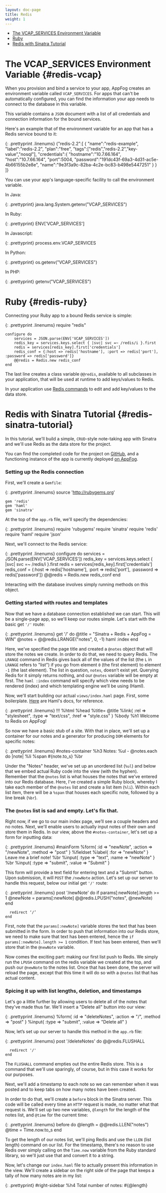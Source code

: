 ```yaml
---
layout: doc-page
title: Redis
weight: 1
---
```


* [The VCAP\_SERVICES Environment Variable](#redis-vcap)
* [Ruby](#redis-ruby)
* [Redis with Sinatra Tutorial](#redis-sinatra-tutorial)

# The VCAP\_SERVICES Environment Variable {#redis-vcap}

When you provision and bind a service to your app, AppFog creates an environment variable called `VCAP_SERVICES`. For apps that can't be automatically configured, you can find the information your app needs to connect to the database in this variable.

This variable contains a `JSON` document with a list of all credentials and connection information for the bound services.

Here's an example that of the environment variable for an app that has a Redis service bound to it:

{: .prettyprint .linenums}
    {"redis-2.2":[
        {
            "name":"redis-example",
            "label":"redis-2.2",
            "plan":"free",
            "tags":["redis","redis-2.2","key-value","nosql"],
            "credentials":{
                "hostname":"10.7.66.164",
                "host":"10.7.66.164",
                "port":5004,
                "password":"191dc43f-69a3-4d31-ac5e-4b66155b2e8e",
                "name":"9e3f3a9c-82ba-4c2e-bc83-b498e5447251"
            }
        }
    ]}

You can use your app's language-specific facility to call the environment variable.

In Java:

{: .prettyprint}
    java.lang.System.getenv("VCAP_SERVICES")

In Ruby:

{: .prettyprint}
    ENV['VCAP_SERVICES']

In Javascript:

{: .prettyprint}
    process.env.VCAP_SERVICES

In Python:

{: .prettyprint}
    os.getenv("VCAP_SERVICES")

In PHP:

{: .prettyprint}
    getenv("VCAP_SERVICES")

# Ruby {#redis-ruby}

Connecting your Ruby app to a bound Redis service is simple:

{: .prettyprint .linenums}
    require "redis"

    configure do
        services = JSON.parse(ENV['VCAP_SERVICES'])
        redis_key = services.keys.select { |svc| svc =~ /redis/i }.first
        redis = services[redis_key].first['credentials']
        redis_conf = {:host => redis['hostname'], :port => redis['port'], :password => redis['password']}
        @@redis = Redis.new redis_conf
    end

The last line creates a class variable `@@redis`, available to all subclasses in your application, that will be used at runtime to add keys/values to Redis.

In your application use [Redis commands](http://redis.io/commands) to edit and add key/values to the data store.

# Redis with Sinatra Tutorial {#redis-sinatra-tutorial}

In this tutorial, we'll build a simple, `CRUD`-style note-taking app with Sinatra and we'll use Redis as the data store for the project.

You can find the completed code for the project on [GitHub](https://github.com/lucperkins/af-redis-example), and a functioning instance of the app is currently deployed [on AppFog](http://redis-example.hp.af.cm/).

### Setting up the Redis connection

First, we'll create a `Gemfile`:

{: .prettyprint .linenums}
    source 'http://rubygems.org'

    gem 'redis'
    gem 'haml'
    gem 'sinatra'

At the top of the `app.rb` file, we'll specify the dependencies:

{: .prettyprint .linenums}
    require 'rubygems'
    require 'sinatra'
    require 'redis'
    require 'haml'
    require 'json'

Next, we'll connect to the Redis service:

{: .prettyprint .linenums}
    configure do
        services = JSON.parse(ENV['VCAP_SERVICES'])
        redis_key = services.keys.select { |svc| svc =~ /redis/i }.first
        redis = services[redis_key].first['credentials']
        redis_conf = {:host => redis['hostname'], :port => redis['port'], :password => redis['password']}
        @@redis = Redis.new redis_conf
    end

Interacting with the database involves simply running methods on this object. 

### Getting started with routes and templates

Now that we have a database connection established we can start. This will be a single-page app, so we'll keep our routes simple. Let's start with the basic get `'/'` route:

{: .prettyprint .linenums}
    get '/' do
      @title = "Sinatra + Redis + AppFog = WIN"
      @notes = @@redis.LRANGE("notes", 0, -1)
      haml :index
    end

Here, we've specified the page title and created a `@notes` object that will store the notes we create. In order to do that, we need to query Redis. The `LRANGE` command in Redis gives back all of the values of the list (the `L` in `LRANGE` refers to "list") if you go from element `0` (the first element) to element `-1` (the last element). The list in question, `notes`, doesn’t exist yet. Querying Redis for it simply returns nothing, and our `@notes` variable will be empty at first. The `haml :index` command will specify which view needs to be rendered (index) and which templating engine we’ll be using (Haml).

Now, we'll start building our actual `views/index.haml` page. First, some boilerplate. [Here](http://haml.info/) are Haml's docs, for reference.

{: .prettyprint .linenums}
    !!!
    %html
      %head
        %title= @title
        %link{ :rel => "stylesheet", :type => "text/css", :href => "style.css" }
      %body
        %h1 Welcome to Redis on AppFog!

So now we have a basic stub of a site. With that in place, we'll set up a container for our notes and a generator for producing `DOM` elements for specific notes:

{: .prettyprint .linenums}
    #notes-container
      %h3 Notes:
      %ul
        - @notes.each do |note|
          %li
            %span #{note.to_s}
            %br

Under the "Notes" header, we've set up an unordered list (`%ul`) and below that we embed actual Ruby code into the view (with the hyphen). Remember that the `@notes` list is what houses the notes that we’ve entered into our Redis database. Here, I've created a simple Ruby block, whereby I take each member of the `@notes` list and create a list item (`%li`). Within each list item, there will be a `%span` that houses each specific note, followed by a line break (`%br`).

### The `@notes` list is sad and empty. Let's fix that.

Right now, if we go to our main index page, we’ll see a couple headers and no notes. Next, we'll enable users to actually input notes of their own and store them in Redis. In our view, above the `#notes-container`, let's set up a form for inputting data:

{: .prettyprint .linenums}
    #mainForm
      %form{ :id => "newNote", :action => "/newNote", :method => "post" }
        %fieldset
          %label{ :for => "newNote" } Leave me a brief note!
          %br
          %input{ :type => "text", :name => "newNote" }
          %br
          %input{ :type => "submit", :value => "Submit" }

This form will provide a text field for entering text and a "Submit" button. Upon submission, it will `POST` the `/newNote` action. Let's set up our server to handle this request, below our initial get `'/'` route:

{: .prettyprint .linenums}
    post '/newNote' do
      if params[:newNote].length >= 1
        @newNote = params[:newNote]
        @@redis.LPUSH("notes", @newNote)
      end

      redirect ‘/’
    end

First, note that the `params[:newNote]` variable stores the text that has been submitted in the form. In order to push that information into our Redis store, we need to make sure that text has been entered, hence the `if params[:newNote].length >= 1` condition. If text has been entered, then we'll store that in the `@newNote` variable.

Now comes the exciting part: making our first list push to Redis. We simply run the `LPUSH` command on the redis variable we created at the top, and push our `@newNote` to the notes list. Once that has been done, the server will reload the page, except that this time it will do so with a `@notes` list that has actual content.

### Spicing it up with list lengths, deletion, and timestamps

Let's go a little further by allowing users to delete all of the notes that they've made thus far. We'll insert a "Delete all" button into our view:

{: .prettyprint .linenums}
    %form{ :id => "deleteNotes", :action => "/", :method => "post" }
      %input{ :type => "submit", :value => "Delete all" }

Now, let’s set up our server to handle this method in the `app.rb` file:

{: .prettyprint .linenums}
    post '/deleteNotes' do
      @@redis.FLUSHALL

      redirect '/'
    end

The `FLUSHALL` command empties out the entire Redis store. This is a command that we'll use sparingly, of course, but in this case it works for our purposes.

Next, we'll add a timestamp to each note so we can remember when it was posted and to keep tabs on how many notes have been created.

In order to do that, we'll create a `before` block in the Sinatra server. This code will be called every time an `HTTP` request is made, no matter what that request is. We'll set up two new variables, `@length` for the length of the notes list, and `@time` for the current time:

{: .prettyprint .linenums}
    before do
      @length = @@redis.LLEN("notes")
      @time = Time.now.to_s
    end

To get the length of our notes list, we'll ping Redis and use the `LLEN` (list length) command on our list. For the timestamp, there's no reason to use Redis over simply calling on the `Time.now` variable from the Ruby standard library, so we'll just use that and convert it to a string.

Now, let's change our `index.haml` file to actually present this information in the view. We'll create a sidebar on the right side of the page that keeps a tally of how many notes are in my list:

{: .prettyprint}
    #right-sidebar
      %h4 Total number of notes: #{@length}
